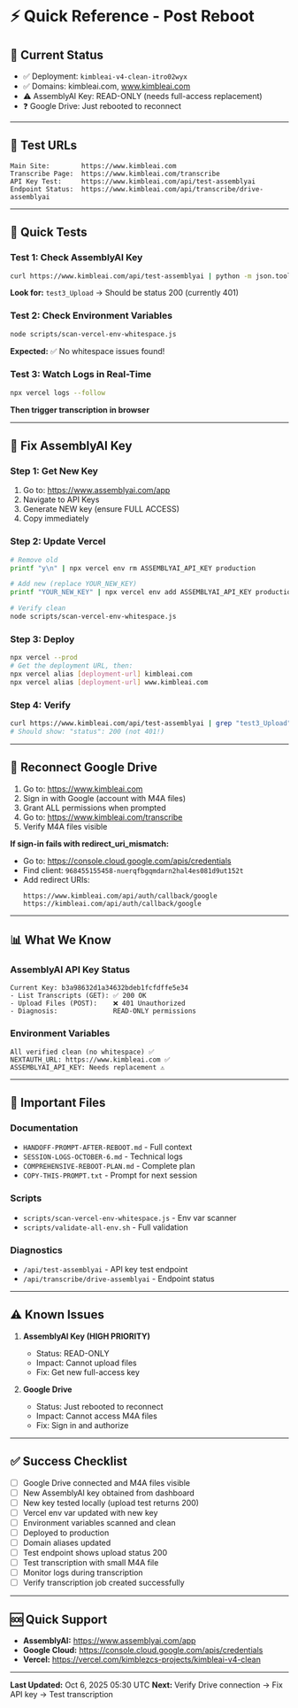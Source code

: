 # ⚡ Quick Reference - Post Reboot

## 🎯 Current Status
- ✅ Deployment: `kimbleai-v4-clean-itro02wyx`
- ✅ Domains: kimbleai.com, www.kimbleai.com
- ⚠️ AssemblyAI Key: READ-ONLY (needs full-access replacement)
- ❓ Google Drive: Just rebooted to reconnect

---

## 🔗 Test URLs

```
Main Site:        https://www.kimbleai.com
Transcribe Page:  https://www.kimbleai.com/transcribe
API Key Test:     https://www.kimbleai.com/api/test-assemblyai
Endpoint Status:  https://www.kimbleai.com/api/transcribe/drive-assemblyai
```

---

## 🧪 Quick Tests

### Test 1: Check AssemblyAI Key
```bash
curl https://www.kimbleai.com/api/test-assemblyai | python -m json.tool
```
**Look for:** `test3_Upload` → Should be status 200 (currently 401)

### Test 2: Check Environment Variables
```bash
node scripts/scan-vercel-env-whitespace.js
```
**Expected:** ✅ No whitespace issues found!

### Test 3: Watch Logs in Real-Time
```bash
npx vercel logs --follow
```
**Then trigger transcription in browser**

---

## 🔧 Fix AssemblyAI Key

### Step 1: Get New Key
1. Go to: https://www.assemblyai.com/app
2. Navigate to API Keys
3. Generate NEW key (ensure FULL ACCESS)
4. Copy immediately

### Step 2: Update Vercel
```bash
# Remove old
printf "y\n" | npx vercel env rm ASSEMBLYAI_API_KEY production

# Add new (replace YOUR_NEW_KEY)
printf "YOUR_NEW_KEY" | npx vercel env add ASSEMBLYAI_API_KEY production

# Verify clean
node scripts/scan-vercel-env-whitespace.js
```

### Step 3: Deploy
```bash
npx vercel --prod
# Get the deployment URL, then:
npx vercel alias [deployment-url] kimbleai.com
npx vercel alias [deployment-url] www.kimbleai.com
```

### Step 4: Verify
```bash
curl https://www.kimbleai.com/api/test-assemblyai | grep "test3_Upload"
# Should show: "status": 200 (not 401!)
```

---

## 🔗 Reconnect Google Drive

1. Go to: https://www.kimbleai.com
2. Sign in with Google (account with M4A files)
3. Grant ALL permissions when prompted
4. Go to: https://www.kimbleai.com/transcribe
5. Verify M4A files visible

**If sign-in fails with redirect_uri_mismatch:**
- Go to: https://console.cloud.google.com/apis/credentials
- Find client: `968455155458-nuerqfbgqmdarn2hal4es081d9ut152t`
- Add redirect URIs:
  ```
  https://www.kimbleai.com/api/auth/callback/google
  https://kimbleai.com/api/auth/callback/google
  ```

---

## 📊 What We Know

### AssemblyAI API Key Status
```
Current Key: b3a98632d1a34632bdeb1fcfdffe5e34
- List Transcripts (GET): ✅ 200 OK
- Upload Files (POST):    ❌ 401 Unauthorized
- Diagnosis:              READ-ONLY permissions
```

### Environment Variables
```
All verified clean (no whitespace) ✅
NEXTAUTH_URL: https://www.kimbleai.com ✅
ASSEMBLYAI_API_KEY: Needs replacement ⚠️
```

---

## 📁 Important Files

### Documentation
- `HANDOFF-PROMPT-AFTER-REBOOT.md` - Full context
- `SESSION-LOGS-OCTOBER-6.md` - Technical logs
- `COMPREHENSIVE-REBOOT-PLAN.md` - Complete plan
- `COPY-THIS-PROMPT.txt` - Prompt for next session

### Scripts
- `scripts/scan-vercel-env-whitespace.js` - Env var scanner
- `scripts/validate-all-env.sh` - Full validation

### Diagnostics
- `/api/test-assemblyai` - API key test endpoint
- `/api/transcribe/drive-assemblyai` - Endpoint status

---

## ⚠️ Known Issues

1. **AssemblyAI Key (HIGH PRIORITY)**
   - Status: READ-ONLY
   - Impact: Cannot upload files
   - Fix: Get new full-access key

2. **Google Drive**
   - Status: Just rebooted to reconnect
   - Impact: Cannot access M4A files
   - Fix: Sign in and authorize

---

## ✅ Success Checklist

- [ ] Google Drive connected and M4A files visible
- [ ] New AssemblyAI key obtained from dashboard
- [ ] New key tested locally (upload test returns 200)
- [ ] Vercel env var updated with new key
- [ ] Environment variables scanned and clean
- [ ] Deployed to production
- [ ] Domain aliases updated
- [ ] Test endpoint shows upload status 200
- [ ] Test transcription with small M4A file
- [ ] Monitor logs during transcription
- [ ] Verify transcription job created successfully

---

## 🆘 Quick Support

- **AssemblyAI:** https://www.assemblyai.com/app
- **Google Cloud:** https://console.cloud.google.com/apis/credentials
- **Vercel:** https://vercel.com/kimblezcs-projects/kimbleai-v4-clean

---

**Last Updated:** Oct 6, 2025 05:30 UTC
**Next:** Verify Drive connection → Fix API key → Test transcription
